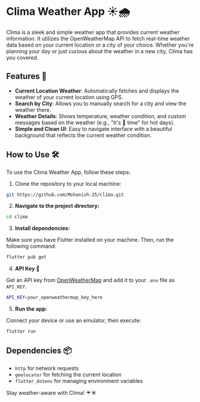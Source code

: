 # Clima Weather App ☀️🌧

Clima is a sleek and simple weather app that provides current weather information. It utilizes the OpenWeatherMap API to fetch real-time weather data based on your current location or a city of your choice. Whether you're planning your day or just curious about the weather in a new city, Clima has you covered.

## Features 🌟

- **Current Location Weather**: Automatically fetches and displays the weather of your current location using GPS.
- **Search by City**: Allows you to manually search for a city and view the weather there.
- **Weather Details**: Shows temperature, weather condition, and custom messages based on the weather (e.g., "It's 🍦 time" for hot days).
- **Simple and Clean UI**: Easy to navigate interface with a beautiful background that reflects the current weather condition.

## How to Use 🛠

To use the Clima Weather App, follow these steps:

1. Clone the repository to your local machine:
```bash
git https://github.com/Mohanish-25/clima.git
```

2. **Navigate to the project directory:**

```bash
cd clima
```

3. **Install dependencies:**

Make sure you have Flutter installed on your machine. Then, run the following command:

```bash
flutter pub get
```

4. **API Key 🔑**

Get an API key from [OpenWeatherMap](https://openweathermap.org/api) and add it to your `.env` file as `API_KEY`.

```bash
API_KEY=your_openweathermap_key_here
```

5. **Run the app:**

Connect your device or use an emulator, then execute:

```bash
flutter run
```

## Dependencies 📦

- `http` for network requests
- `geolocator` for fetching the current location
- `flutter_dotenv` for managing environment variables

Stay weather-aware with Clima! ☔️☀️